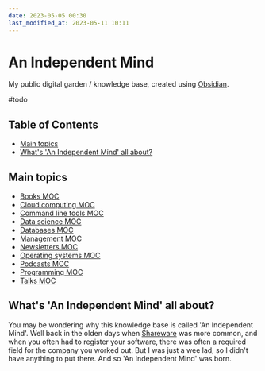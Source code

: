 ```yaml
---
date: 2023-05-05 00:30
last_modified_at: 2023-05-11 10:11
---
```


# An Independent Mind

My public digital garden / knowledge base, created using [Obsidian](https://obsidian.md/).

#todo

## Table of Contents

<!-- toc -->

- [Main topics](#main-topics)
- [What's 'An Independent Mind' all about?](#whats-an-independent-mind-all-about)

<!-- tocstop -->

## Main topics

- [Books MOC](Books%20MOC.md)
- [Cloud computing MOC](Cloud%20computing%20MOC.md)
- [Command line tools MOC](Command%20line%20tools%20MOC.md)
- [Data science MOC](Data%20science%20MOC.md)
- [Databases MOC](Databases%20MOC.md)
- [Management MOC](Management%20MOC.md)
- [Newsletters MOC](Newsletters%20MOC.md)
- [Operating systems MOC](Operating%20systems%20MOC.md)
- [Podcasts MOC](Podcasts%20MOC.md)
- [Programming MOC](Programming%20MOC.md)
- [Talks MOC](Talks%20MOC.md)

## What's 'An Independent Mind' all about?

You may be wondering why this knowledge base is called 'An Independent Mind'.
Well back in the olden days when [Shareware](https://en.wikipedia.org/wiki/Shareware) was more common,
and when you often had to register your software, there was often a required field for the company you worked out.
But I was just a wee lad, so I didn't have anything to put there.
And so 'An Independent Mind' was born.

<!-- FIXME:

```query
tag: #programming-languages
```

-->
